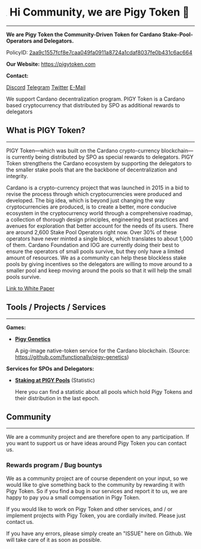 # <img src="https://pigytoken.com/img/logo-head.png" style="zoom:15%;" /> **Hi Community, we are Pigy Token** 👋

------

**We are Pigy Token the Community-Driven Token for Cardano Stake-Pool-Operators and Delegators.**

PolicyID: [2aa9c1557fcf8e7caa049fa0911a8724a1cdaf8037fe0b431c6ac664](https://cardanoscan.io/tokenPolicy/2aa9c1557fcf8e7caa049fa0911a8724a1cdaf8037fe0b431c6ac664) 

**Our Website:** https://pigytoken.com

**Contact:**

[Discord](https://discord.gg/hkhJRS8QNw)
[Telegram](https://t.me/pigytoken)
[Twitter](https://twitter.com/pigytoken)
[E-Mail](support@pigytoken.com)

We support Cardano decentralization program. PIGY Token is a Cardano based cryptocurrency that distributed by SPO as additional rewards to delegators

## What is PIGY Token?

------

PIGY Token—which was built on the Cardano crypto-currency blockchain—is currently being distributed by SPO as special rewards to delegators. PIGY Token strengthens the Cardano ecosystem by supporting the delegators to the smaller stake pools that are the backbone of decentralization and integrity.

Cardano is a crypto-currency project that was launched in 2015 in a bid to revise the process through which cryptocurrencies were produced and developed. The big idea, which is beyond just changing the way cryptocurrencies are produced, is to create a better, more conducive ecosystem in the cryptocurrency world through a comprehensive roadmap, a collection of thorough design principles, engineering best practices and avenues for exploration that better account for the needs of its users. There are around 2,600 Stake Pool Operators right now. Over 30% of these operators have never minted a single block, which translates to about 1,000 of them. Cardano Foundation and IOG are currently doing their best to ensure the operators of small pools survive, but they only have a limited amount of resources. We as a community can help these blockless stake pools by giving incentives so the delegators are willing to move around to a smaller pool and keep moving around the pools so that it will help the small pools survive.

[Link to White Paper](https://pigytoken.com/download/PIGY_Whitepaper_1.0.pdf)

## Tools / Projects / Services

------

**Games:**

- **[Pigy Genetics](https://genetics.pigytoken.com/)**

  A pig-image native-token service for the Cardano blockchain. (Source: https://github.com/functionally/pigy-genetics)

**Services for SPOs and Delegators:**

- **[Staking at PIGY Pools](https://statistics.pigytoken.com/)** (Statistic)

  Here you can find a statistic about all pools which hold Pigy Tokens and their distribution in the last epoch.

## Community

------

We are a community project and are therefore open to any participation. If you want to support us or have ideas around Pigy Token you can contact us.

### Rewards program / Bug bountys

We as a community project are of course dependent on your input, so we would like to give something back to the community by rewarding it with Pigy Token. So if you find a bug in our services and report it to us, we are happy to pay you a small compensation in Pigy Token.

If you would like to work on Pigy Token and other services, and / or implement projects with Pigy Token, you are cordially invited. Please just contact us.

If you have any errors, please simply create an "ISSUE" here on Github. We will take care of it as soon as possible.
